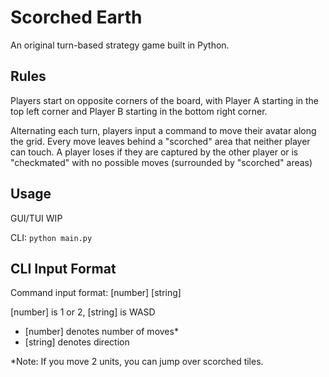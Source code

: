 # Scorched Earth

An original turn-based strategy game built in Python.

## Rules

Players start on opposite corners of the board, with Player A starting
in the top left corner and Player B starting in the bottom right corner.

Alternating each turn, players input a command to move their avatar along
the grid. Every move leaves behind a "scorched" area that neither player
can touch. A player loses if they are captured by the other player or is
"checkmated" with no possible moves (surrounded by "scorched" areas)

## Usage

GUI/TUI WIP

CLI: 
```python main.py```

## CLI Input Format
Command input format: [number] [string]

[number] is 1 or 2, [string] is WASD

* [number] denotes number of moves*
* [string] denotes direction

*Note: If you move 2 units, you can jump over scorched tiles.


